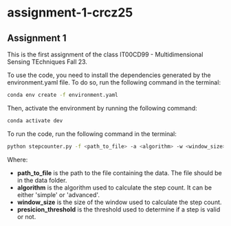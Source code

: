 # assignment-1-crcz25

## Assignment 1
This is the first assignment of the class IT00CD99 - Multidimensional Sensing TEchniques Fall 23.

To use the code, you need to install the dependencies generated by the environment.yaml file. To do so, run the following command in the terminal:
```bash
conda env create -f environment.yaml
```
Then, activate the environment by running the following command:
```bash
conda activate dev
```

To run the code, run the following command in the terminal:
```bash
python stepcounter.py -f <path_to_file> -a <algorithm> -w <window_size> -p <presicion_threshold>
```
Where:
- **path_to_file** is the path to the file containing the data. The file should be in the data folder.
- **algorithm** is the algorithm used to calculate the step count. It can be either 'simple' or 'advanced'.
- **window_size** is the size of the window used to calculate the step count.
- **presicion_threshold** is the threshold used to determine if a step is valid or not.

